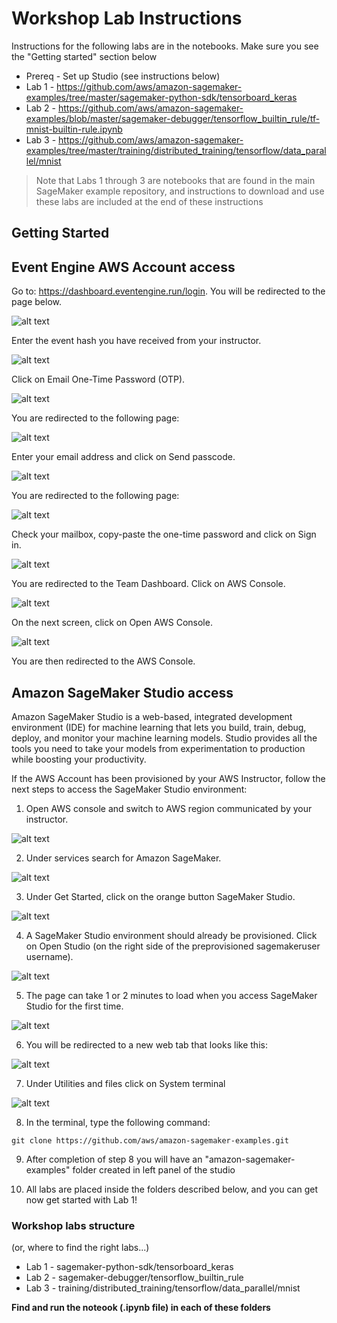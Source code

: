 # Workshop Lab Instructions

Instructions for the following labs are in the notebooks. Make sure you see the "Getting started" section below

- Prereq - Set up Studio (see instructions below)
- Lab 1 - https://github.com/aws/amazon-sagemaker-examples/tree/master/sagemaker-python-sdk/tensorboard_keras
- Lab 2 - https://github.com/aws/amazon-sagemaker-examples/blob/master/sagemaker-debugger/tensorflow_builtin_rule/tf-mnist-builtin-rule.ipynb
- Lab 3 - https://github.com/aws/amazon-sagemaker-examples/tree/master/training/distributed_training/tensorflow/data_parallel/mnist

> Note that Labs 1 through 3 are notebooks that are found in the main SageMaker example repository, and instructions to download and use these labs are included at the end of these instructions

## Getting Started

## Event Engine AWS Account access

Go to: https://dashboard.eventengine.run/login. You will be redirected to the page below.

![alt text](static/1.png)

Enter the event hash you have received from your instructor.

![alt text](static/2.png)

Click on Email One-Time Password (OTP).

![alt text](static/3.png)

You are redirected to the following page:

![alt text](static/4.png)

Enter your email address and click on Send passcode.

![alt text](static/5.png)

You are redirected to the following page:

![alt text](static/6.png)

Check your mailbox, copy-paste the one-time password and click on Sign in.

![alt text](static/7.png)

You are redirected to the Team Dashboard. Click on AWS Console.

![alt text](static/8.png)

On the next screen, click on Open AWS Console.

![alt text](static/9.png)

You are then redirected to the AWS Console.



## Amazon SageMaker Studio access

Amazon SageMaker Studio is a web-based, integrated development environment (IDE) for machine learning that lets you build, train, debug, deploy, and monitor your machine learning models. Studio provides all the tools you need to take your models from experimentation to production while boosting your productivity.

If the AWS Account has been provisioned by your AWS Instructor, follow the next steps to access the SageMaker Studio environment:

1. Open AWS console and switch to AWS region communicated by your instructor.

![alt text](static/11.png)

2. Under services search for Amazon SageMaker.

![alt text](static/12.png)

3. Under Get Started, click on the orange button SageMaker Studio.

![alt text](static/13.png)

4. A SageMaker Studio environment should already be provisioned. Click on Open Studio (on the right side of the preprovisioned sagemakeruser username).

![alt text](static/14.png)

5. The page can take 1 or 2 minutes to load when you access SageMaker Studio for the first time.

![alt text](static/15.png)

6. You will be redirected to a new web tab that looks like this:

![alt text](static/16.png)

7. Under Utilities and files click on System terminal

![alt text](static/17.png)

8. In the terminal, type the following command:

```
git clone https://github.com/aws/amazon-sagemaker-examples.git
```

9. After completion of step 8 you will have an "amazon-sagemaker-examples" folder created in left panel of the studio

10. All labs are placed inside the folders described below, and you can get now get started with Lab 1!

### Workshop labs structure 
(or, where to find the right labs...)

- Lab 1 - sagemaker-python-sdk/tensorboard_keras
- Lab 2 - sagemaker-debugger/tensorflow_builtin_rule
- Lab 3 - training/distributed_training/tensorflow/data_parallel/mnist

**Find and run the noteook (.ipynb file) in each of these folders**







